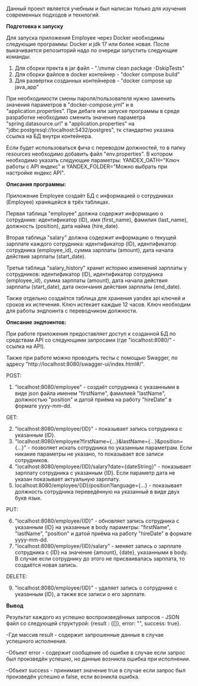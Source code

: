 Данный проект является учебным и был написан только для изучения современных подходов и технлогий.


<b>Подготовка к запуску</b>

Для запуска приложения Employee через Docker необходимы следующие программы: Docker и jdk 17 или более новая.
После выкачивается репозиторий надо по очереди запустить следующие команды:
1) Для сборки пректа в jar файл - ".\mvnw clean package -DskipTests"
2) Для сборки файлов в docker контейнер - "docker compose build"
3) Для развёртки созданных контейнеров - "docker compose up java_app"

При необходимости смены пароля/пользователя нужно заменить значения параметров в "docker-compose.yml" и в "application.properties".
При дебаге или запуске программы в среде разработке необходимо сменить значение параметра "spring.datasource.url" в "application.properties" на "jdbc:postgresql://localhost:5432/postgres", тк стандартно указана ссылка на БД внутри контейнера.

Если будет использоваться фича с переводом должностей, то в папку resources необходимо добавить файл "env.properties".
В котором необходимо указать следующие параметры:
YANDEX_OATH="Ключ работы с API яндекс" и YANDEX_FOLDER="Можно выбрать при настройке яндекс API".

<b>Описания программы:</b>
  
Приложение Employee создаёт БД с информацией о сотрудниках (Employee) хранящейся в трёх таблицах.

Первая таблица "employee" должна содержит информацию о сотруднике: идентификатор (ID), имя (first_name), фамилия (last_name), должность (position), дата найма (hire_date).

Вторая таблица "salary" должна содержит информацию о текущей зарплате каждого сотрудника: идентификатор (ID), идентификатор сотрудника (employee_id), сумма зарплаты (amount), дата начала действия зарплаты (start_date).

Третья таблица "salary_history" хранит историю изменений зарплаты у сотрудников: идентификатор (ID), идентификатор сотрудника (employee_id), сумма зарплаты (amount), дата начала действия зарплаты (start_date), дата окончания действия зарплаты (end_date).

Также отдельно создаётся таблица для хранения yandex api ключей и сроков их истечения. 
Ключ истекает каждые 12 часов.
Ключ необходим для работы эндпоинта с переводчиком должности.

<b>Описание эндпоинтов:</b>

При работе приложения предоставляет доступ к созданной БД по средствам API со следующими запросами (где "localhost:8080/" - ссылка на API).

Также при работе можно проводить тесты с помощью Swagger, по адресу "http://localhost:8080/swagger-ui/index.html#/".

POST:

1) "localhost:8080/employee" - создаёт сотрудника с указанными в виде json файла именем "firstName", фамилией "lastName", должностью "position" и датой приёма на работу "hireDate" в формате yyyy-mm-dd.

GET:

2) "localhost:8080/employee/{ID}" - показывает запись сотрудника с указанным {ID}.
3) "localhost:8080/employee?firstName={...}&lastName={...}&position={...}" - позволяет искать сотрудника по указанным параметрам.
Если никакие параметры не указано, то показывает все записи сотрудников.
4) "localhost:8080/employee/{ID}/salary?date={dateString}" - показывает зарплату сотрудника с указанным {ID}.
Если параметр дата не указан показывает актуальную зарплату.
5) localhost:8080/employee/{ID}/position?language={...} - показывает должность сотрудника переведённую на указанный в виде двух букв язык.

PUT:

6) "localhost:8080/employee/{ID}" - обновляет запись сотрудника с указанным {ID} на указанные в body параметры: "firstName", "lastName", "position" и датой приёма на работу "hireDate" в формате yyyy-mm-dd.
7) "localhost:8080/employee/{ID}/salary" - меняет запись о зарплате сотрудника с {ID} на значение {amount}, {date}, указанными в body. В случае если сотруднику до этого не присваивалась зарплата, то создаётся новая запись.

DELETE:

9) "localhost:8080/employee/{ID}" - удаляет запись о сотруднике с указанным {ID}, а также все записи о его зарплате.


<b>Вывод</b>

Результат каждого из успешно воспроизведённых запросов - JSON файл со следующей структурой:
{result : {[]}, error: "", success: true}.

-Где массив result - содержит запрошенные данные в случае успешного исполнения. 

-Объект error - содержит сообщение об ошибке в случае если запрос был произведён успешно, но данные возникла ошибка при исполнении.

-Объект success - принимает значение true в случае если запрос был произведён успешно и false, если возникла ошибка.
